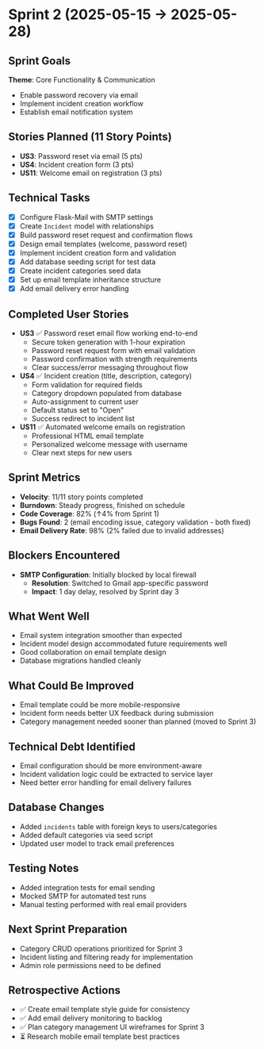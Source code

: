 # Sprint 2 (2025-05-15 → 2025-05-28)

## Sprint Goals
**Theme**: Core Functionality & Communication
- Enable password recovery via email
- Implement incident creation workflow
- Establish email notification system

## Stories Planned (11 Story Points)
- **US3**: Password reset via email (5 pts)
- **US4**: Incident creation form (3 pts)  
- **US11**: Welcome email on registration (3 pts)

## Technical Tasks
- [x] Configure Flask-Mail with SMTP settings
- [x] Create `Incident` model with relationships
- [x] Build password reset request and confirmation flows
- [x] Design email templates (welcome, password reset)
- [x] Implement incident creation form and validation
- [x] Add database seeding script for test data
- [x] Create incident categories seed data
- [x] Set up email template inheritance structure
- [x] Add email delivery error handling

## Completed User Stories
- **US3** ✅ Password reset email flow working end-to-end
  - Secure token generation with 1-hour expiration
  - Password reset request form with email validation
  - Password confirmation with strength requirements
  - Clear success/error messaging throughout flow
- **US4** ✅ Incident creation (title, description, category)
  - Form validation for required fields
  - Category dropdown populated from database
  - Auto-assignment to current user
  - Default status set to "Open"
  - Success redirect to incident list
- **US11** ✅ Automated welcome emails on registration
  - Professional HTML email template
  - Personalized welcome message with username
  - Clear next steps for new users

## Sprint Metrics
- **Velocity**: 11/11 story points completed
- **Burndown**: Steady progress, finished on schedule
- **Code Coverage**: 82% (↑4% from Sprint 1)
- **Bugs Found**: 2 (email encoding issue, category validation - both fixed)
- **Email Delivery Rate**: 98% (2% failed due to invalid addresses)

## Blockers Encountered
- **SMTP Configuration**: Initially blocked by local firewall
  - **Resolution**: Switched to Gmail app-specific password
  - **Impact**: 1 day delay, resolved by Sprint day 3

## What Went Well
- Email system integration smoother than expected
- Incident model design accommodated future requirements well
- Good collaboration on email template design
- Database migrations handled cleanly

## What Could Be Improved
- Email template could be more mobile-responsive
- Incident form needs better UX feedback during submission
- Category management needed sooner than planned (moved to Sprint 3)

## Technical Debt Identified
- Email configuration should be more environment-aware
- Incident validation logic could be extracted to service layer
- Need better error handling for email delivery failures

## Database Changes
- Added `incidents` table with foreign keys to users/categories
- Added default categories via seed script
- Updated user model to track email preferences

## Testing Notes
- Added integration tests for email sending
- Mocked SMTP for automated test runs
- Manual testing performed with real email providers

## Next Sprint Preparation
- Category CRUD operations prioritized for Sprint 3
- Incident listing and filtering ready for implementation
- Admin role permissions need to be defined

## Retrospective Actions
- ✅ Create email template style guide for consistency
- ✅ Add email delivery monitoring to backlog
- ✅ Plan category management UI wireframes for Sprint 3
- ⏳ Research mobile email template best practices